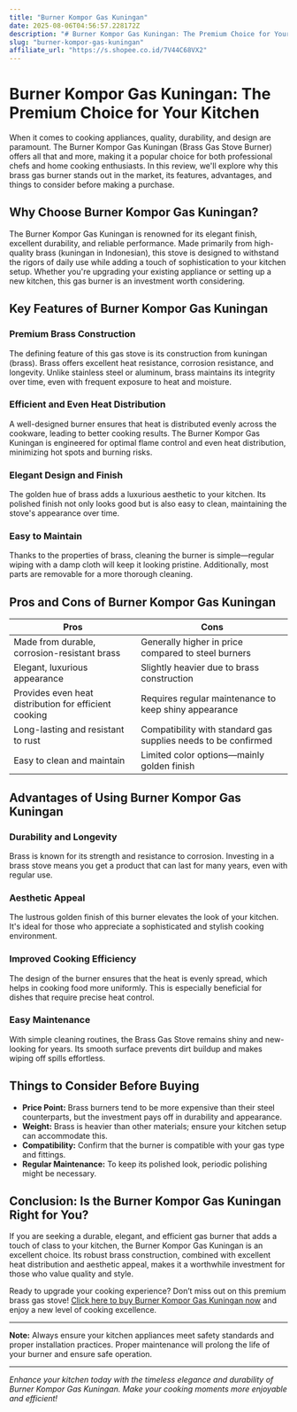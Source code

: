 ```yaml
---
title: "Burner Kompor Gas Kuningan"
date: 2025-08-06T04:56:57.228172Z
description: "# Burner Kompor Gas Kuningan: The Premium Choice for Your Kitchen..."
slug: "burner-kompor-gas-kuningan"
affiliate_url: "https://s.shopee.co.id/7V44C68VX2"
---
```

# Burner Kompor Gas Kuningan: The Premium Choice for Your Kitchen

When it comes to cooking appliances, quality, durability, and design are paramount. The Burner Kompor Gas Kuningan (Brass Gas Stove Burner) offers all that and more, making it a popular choice for both professional chefs and home cooking enthusiasts. In this review, we'll explore why this brass gas burner stands out in the market, its features, advantages, and things to consider before making a purchase.

## Why Choose Burner Kompor Gas Kuningan?

The Burner Kompor Gas Kuningan is renowned for its elegant finish, excellent durability, and reliable performance. Made primarily from high-quality brass (kuningan in Indonesian), this stove is designed to withstand the rigors of daily use while adding a touch of sophistication to your kitchen setup. Whether you're upgrading your existing appliance or setting up a new kitchen, this gas burner is an investment worth considering.

## Key Features of Burner Kompor Gas Kuningan

### Premium Brass Construction

The defining feature of this gas stove is its construction from kuningan (brass). Brass offers excellent heat resistance, corrosion resistance, and longevity. Unlike stainless steel or aluminum, brass maintains its integrity over time, even with frequent exposure to heat and moisture.

### Efficient and Even Heat Distribution

A well-designed burner ensures that heat is distributed evenly across the cookware, leading to better cooking results. The Burner Kompor Gas Kuningan is engineered for optimal flame control and even heat distribution, minimizing hot spots and burning risks.

### Elegant Design and Finish

The golden hue of brass adds a luxurious aesthetic to your kitchen. Its polished finish not only looks good but is also easy to clean, maintaining the stove's appearance over time.

### Easy to Maintain

Thanks to the properties of brass, cleaning the burner is simple—regular wiping with a damp cloth will keep it looking pristine. Additionally, most parts are removable for a more thorough cleaning.

## Pros and Cons of Burner Kompor Gas Kuningan

| **Pros** | **Cons** |
|------------|------------|
| Made from durable, corrosion-resistant brass | Generally higher in price compared to steel burners |
| Elegant, luxurious appearance | Slightly heavier due to brass construction |
| Provides even heat distribution for efficient cooking | Requires regular maintenance to keep shiny appearance |
| Long-lasting and resistant to rust | Compatibility with standard gas supplies needs to be confirmed |
| Easy to clean and maintain | Limited color options—mainly golden finish |

## Advantages of Using Burner Kompor Gas Kuningan

### Durability and Longevity

Brass is known for its strength and resistance to corrosion. Investing in a brass stove means you get a product that can last for many years, even with regular use.

### Aesthetic Appeal

The lustrous golden finish of this burner elevates the look of your kitchen. It's ideal for those who appreciate a sophisticated and stylish cooking environment.

### Improved Cooking Efficiency

The design of the burner ensures that the heat is evenly spread, which helps in cooking food more uniformly. This is especially beneficial for dishes that require precise heat control.

### Easy Maintenance

With simple cleaning routines, the Brass Gas Stove remains shiny and new-looking for years. Its smooth surface prevents dirt buildup and makes wiping off spills effortless.

## Things to Consider Before Buying

- **Price Point:** Brass burners tend to be more expensive than their steel counterparts, but the investment pays off in durability and appearance.
- **Weight:** Brass is heavier than other materials; ensure your kitchen setup can accommodate this.
- **Compatibility:** Confirm that the burner is compatible with your gas type and fittings.
- **Regular Maintenance:** To keep its polished look, periodic polishing might be necessary.

## Conclusion: Is the Burner Kompor Gas Kuningan Right for You?

If you are seeking a durable, elegant, and efficient gas burner that adds a touch of class to your kitchen, the Burner Kompor Gas Kuningan is an excellent choice. Its robust brass construction, combined with excellent heat distribution and aesthetic appeal, makes it a worthwhile investment for those who value quality and style.

Ready to upgrade your cooking experience? Don’t miss out on this premium brass gas stove! [Click here to buy Burner Kompor Gas Kuningan now](https://s.shopee.co.id/7V44C68VX2) and enjoy a new level of cooking excellence.

---

**Note:** Always ensure your kitchen appliances meet safety standards and proper installation practices. Proper maintenance will prolong the life of your burner and ensure safe operation.

---

*Enhance your kitchen today with the timeless elegance and durability of Burner Kompor Gas Kuningan. Make your cooking moments more enjoyable and efficient!*